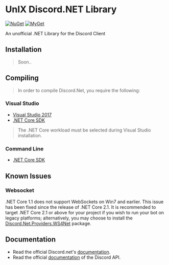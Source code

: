 # UnIX Discord.NET Library
[![NuGet](https://img.shields.io/nuget/vpre/Discord.Net.svg?maxAge=2592000?style=plastic)](https://www.nuget.org/packages/Discord.Net)
[![MyGet](https://img.shields.io/myget/discord-net/vpre/Discord.Net.svg)](https://www.myget.org/feed/Packages/discord-net) 

An unofficial .NET Library for the Discord Client
>

## Installation
> Soon..

## Compiling
> In order to compile Discord.Net, you require the following:

### Visual Studio
- [Visual Studio 2017](https://www.microsoft.com/net/core#windowsvs2017)
- [.NET Core SDK](https://www.microsoft.com/net/download/core)

> The .NET Core workload must be selected during Visual Studio installation.

### Command Line
- [.NET Core SDK](https://www.microsoft.com/net/download/core)

## Known Issues
### Websocket
.NET Core 1.1 does not support WebSockets on Win7 and earlier. This issue has been fixed since the release of .NET Core 2.1. It is recommended to target .NET Core 2.1 or above for your project if you wish to run your bot on legacy platforms; alternatively, you may choose to install the [Discord.Net.Providers.WS4Net](https://www.nuget.org/packages/Discord.Net.Providers.WS4Net/) package.

## Documentation

- Read the official Discord.net's [documentation](https://github.com/RogueException/Discord.Net).
- Read the official [documentation](https://discordapp.com/developers/docs/reference) of the Discord API.
